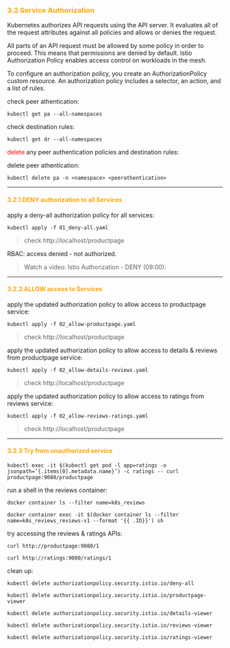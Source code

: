 ### <font color='orange'> 3.2 Service Authorization </font>
Kubernetes authorizes API requests using the API server. It evaluates all of the request attributes against all policies and allows or denies the request.  

All parts of an API request must be allowed by some policy in order to proceed. This means that permissions are denied by default.
Istio Authorization Policy enables access control on workloads in the mesh.  

To configure an authorization policy, you create an AuthorizationPolicy custom resource. An authorization policy includes a selector, an action, and a list of rules.

check peer athentication:
```
kubectl get pa --all-namespaces
```
check destination rules:
```
kubectl get dr --all-namespaces
```

<font color="red"> delete </font>any peer authentication policies and destination rules:  

delete peer athentication:
```
kubectl delete pa -n <namespace> <peerathentication>
```
---

#### <font color='orange'> 3.2.1 DENY authorization to all Services </font>

apply a deny-all authorization policy for all services:
```
kubectl apply -f 01_deny-all.yaml
```

> check http://localhost/productpage  

RBAC: access denied - not authorized.  

> Watch a video: Istio Authorization - DENY (09:00):  


---

#### <font color='orange'>3.2.2 ALLOW access to Services </font>

apply the updated authorization policy to allow access to productpage service:
```
kubectl apply -f 02_allow-productpage.yaml
```
> check http://localhost/productpage  

apply the updated authorization policy to allow access to details & reviews from productpage service:
```
kubectl apply -f 02_allow-details-reviews.yaml
```
> check http://localhost/productpage  

apply the updated authorization policy to allow access to ratings from reviews service:
```
kubectl apply -f 02_allow-reviews-ratings.yaml
```
> check http://localhost/productpage  
---

#### <font color='orange'> 3.2.3 Try from unauthorized service </font>
```
kubectl exec -it $(kubectl get pod -l app=ratings -o jsonpath=’{.items[0].metadata.name}’) -c ratings -- curl productpage:9080/productpage
```


run a shell in the reviews container:
```
docker container ls --filter name=k8s_reviews
```
```
docker container exec -it $(docker container ls --filter name=k8s_reviews_reviews-v1 --format '{{ .ID}}') sh
```
try accessing the reviews & ratings APIs:
```
curl http://productpage:9080/1
```
```
curl http://ratings:9080/ratings/1
```

clean up:
```
kubectl delete authorizationpolicy.security.istio.io/deny-all
```
```
kubectl delete authorizationpolicy.security.istio.io/productpage-viewer
```
```
kubectl delete authorizationpolicy.security.istio.io/details-viewer
```
```
kubectl delete authorizationpolicy.security.istio.io/reviews-viewer
```
```
kubectl delete authorizationpolicy.security.istio.io/ratings-viewer
```